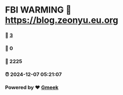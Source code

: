 # FBI WARMING :link: https://blog.zeonyu.eu.org 
### :page_facing_up: [3](https://blog.zeonyu.eu.org/tag.html) 
### :speech_balloon: 0 
### :hibiscus: 2225 
### :alarm_clock: 2024-12-07 05:21:07 
### Powered by :heart: [Gmeek](https://github.com/Meekdai/Gmeek)
